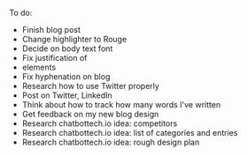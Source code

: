 To do:
 - Finish blog post
 - Change highlighter to Rouge
 - Decide on body text font
 - Fix justification of <li> elements
 - Fix hyphenation on blog
 - Research how to use Twitter properly
 - Post on Twitter, LinkedIn
 - Think about how to track how many words I've written
 - Get feedback on my new blog design
 - Research chatbottech.io idea: competitors
 - Research chatbottech.io idea: list of categories and entries
 - Research chatbottech.io idea: rough design plan
 
